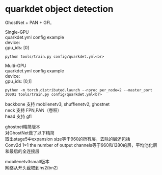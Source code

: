 # quarkdet object detection
GhostNet + PAN + GFL<br>

Single-GPU<br>
quarkdet.yml config example<br>
device:<br>
  gpu_ids: [0]<br>
```
python tools/train.py config/quarkdet.yml<br> 
```
Multi-GPU<br>
quarkdet.yml config example<br>
device:<br>
  gpu_ids: [0,1]<br>

```
python -m torch.distributed.launch --nproc_per_node=2 --master_port 30001 tools/train.py config/quarkdet.yml<br>
```
backbone 支持 mobilenetv3, shufflenetv2, ghostnet<br>
neck 支持 FPN,PAN（卷积）<br>
head 支持 gfl<br>

ghostnet精简版本<br>
对GhostNet做了以下精简<br>
取出stage5中expansion size等于960的所有层，去除的层还包括<br>
Conv2d 1×1 the number of output channels等于960和1280的层，平均池化层和最后的全连接层<br>

mobilenetv3small版本<br>
网络从开头截取到hs2(bn2)<br>